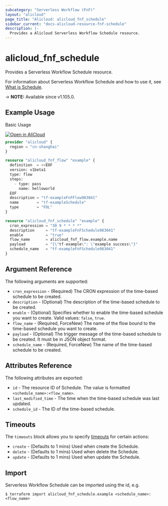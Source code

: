 ```yaml
---
subcategory: "Serverless Workflow (FnF)"
layout: "alicloud"
page_title: "Alicloud: alicloud_fnf_schedule"
sidebar_current: "docs-alicloud-resource-fnf-schedule"
description: |-
  Provides a Alicloud Serverless Workflow Schedule resource.
---
```


# alicloud_fnf_schedule

Provides a Serverless Workflow Schedule resource.

For information about Serverless Workflow Schedule and how to use it, see [What is Schedule](https://www.alibabacloud.com/help/en/doc-detail/168934.htm).

-> **NOTE:** Available since v1.105.0.

## Example Usage

Basic Usage

<div style="display: block;margin-bottom: 40px;"><div class="oics-button" style="float: right;position: absolute;margin-bottom: 10px;">
  <a href="https://api.aliyun.com/terraform?resource=alicloud_fnf_schedule&exampleId=d3753d0e-4558-f0b5-2acb-5d75c171d1be1a93fe3d&activeTab=example&spm=docs.r.fnf_schedule.0.d3753d0e45&intl_lang=EN_US" target="_blank">
    <img alt="Open in AliCloud" src="https://img.alicdn.com/imgextra/i1/O1CN01hjjqXv1uYUlY56FyX_!!6000000006049-55-tps-254-36.svg" style="max-height: 44px; max-width: 100%;">
  </a>
</div></div>

```terraform
provider "alicloud" {
  region = "cn-shanghai"
}

resource "alicloud_fnf_flow" "example" {
  definition  = <<EOF
  version: v1beta1
  type: flow
  steps:
    - type: pass
      name: helloworld
  EOF  
  description = "tf-exampleFnFFlow983041"
  name        = "tf-exampleSchedule"
  type        = "FDL"
}

resource "alicloud_fnf_schedule" "example" {
  cron_expression = "30 9 * * * *"
  description     = "tf-exampleFnFSchedule983041"
  enable          = "true"
  flow_name       = alicloud_fnf_flow.example.name
  payload         = "{\"tf-example\": \"example success\"}"
  schedule_name   = "tf-exampleFnFSchedule983041"
}
```

## Argument Reference

The following arguments are supported:

* `cron_expression` - (Required) The CRON expression of the time-based schedule to be created.
* `description` - (Optional) The description of the time-based schedule to be created.
* `enable` - (Optional) Specifies whether to enable the time-based schedule you want to create. Valid values: `false`, `true`.
* `flow_name` - (Required, ForceNew) The name of the flow bound to the time-based schedule you want to create.
* `payload` - (Optional) The trigger message of the time-based schedule to be created. It must be in JSON object format.
* `schedule_name` - (Required, ForceNew) The name of the time-based schedule to be created.

## Attributes Reference

The following attributes are exported:

* `id` - The resource ID of Schedule. The value is formatted `<schedule_name>:<flow_name>`.
* `last_modified_time` - The time when the time-based schedule was last updated.
* `schedule_id` - The ID of the time-based schedule.

## Timeouts

The `timeouts` block allows you to specify [timeouts](https://developer.hashicorp.com/terraform/language/resources/syntax#operation-timeouts) for certain actions:

* `create` - (Defaults to 1 mins) Used when create the Schedule.
* `delete` - (Defaults to 1 mins) Used when delete the Schedule.
* `update` - (Defaults to 1 mins) Used when update the Schedule.

## Import

Serverless Workflow Schedule can be imported using the id, e.g.

```shell
$ terraform import alicloud_fnf_schedule.example <schedule_name>:<flow_name>
```
